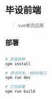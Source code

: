 # 毕设前端

> vue单页应用

## 部署

``` bash

# 安装依赖
npm install

# 调试开发, 8080端口
npm run dev

# 打包部署
npm run build
```
